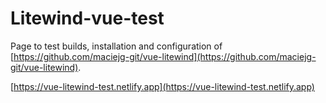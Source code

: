# Litewind-vue-test

Page to test builds, installation and configuration of [https://github.com/maciejg-git/vue-litewind](https://github.com/maciejg-git/vue-litewind).

[https://vue-litewind-test.netlify.app](https://vue-litewind-test.netlify.app)
